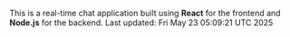 This is a real-time chat application built using **React** for the frontend and **Node.js** for the backend.
Last updated: Fri May 23 05:09:21 UTC 2025
